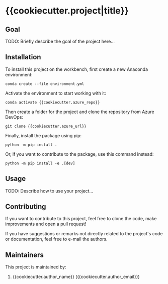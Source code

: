 # {{cookiecutter.project|title}}

## Goal

TODO: Briefly describe the goal of the project here...

## Installation

To install this project on the workbench, first create a new Anaconda environment:

```shell
conda create --file environment.yml
```

Activate the environment to start working with it:

```shell
conda activate {{cookiecutter.azure_repo}}
```

Then create a folder for the project and clone the repository from Azure DevOps:

```shell
git clone {{cookiecutter.azure_url}}
```

Finally, install the package using pip:

```shell
python -m pip install .
```

Or, if you want to contribute to the package, use this command instead:

```shell
python -m pip install -e .[dev]
```

## Usage

TODO: Describe how to use your project...

## Contributing

If you want to contribute to this project, feel free to clone the code, make
improvements and open a pull request!

If you have suggestions or remarks not directly related to the project's code or
documentation, feel free to e-mail the authors.

## Maintainers

This project is maintained by:

1. {{cookiecutter.author_name}} ({{cookiecutter.author_email}})
